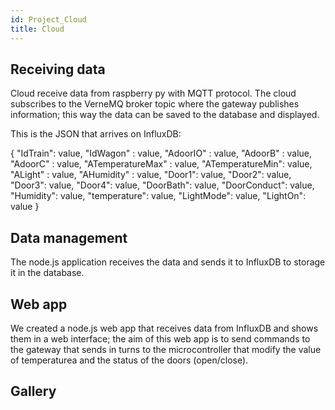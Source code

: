 ```yaml
---
id: Project_Cloud
title: Cloud
---
```


## Receiving data
Cloud receive data from raspberry py with MQTT protocol.
The cloud subscribes to the VerneMQ broker topic where the gateway publishes information; this way the data can be saved to the database and displayed.

This is the JSON that arrives on InfluxDB:

{
  "IdTrain": value,
  "IdWagon" : value,
  "AdoorIO" : value,
  "AdoorB" : value,
  "AdoorC" : value,
  "ATemperatureMax" : value,
  "ATemperatureMin": value,
  "ALight" : value,
  "AHumidity" : value,
  "Door1": value,
  "Door2": value,
  "Door3": value,
  "Door4": value,
  "DoorBath": value,
  "DoorConduct": value,
  "Humidity": value,
  "temperature": value,
  "LightMode": value,
  "LightOn": value
}

## Data management
The node.js application receives the data and sends it to InfluxDB to storage it in the database.

## Web app
We created a node.js web app that receives data from InfluxDB and shows them in a web interface; the aim of this web app is to send commands to the gateway that sends in turns to the microcontroller that modify the value of temperaturea and the status of the doors (open/close).

## Gallery
